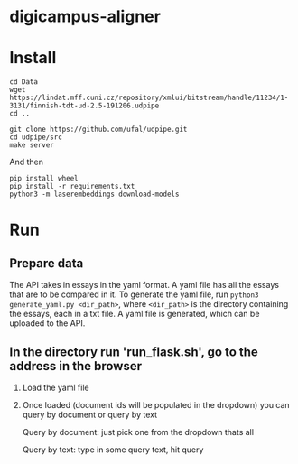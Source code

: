 # digicampus-aligner

# Install
```
cd Data
wget https://lindat.mff.cuni.cz/repository/xmlui/bitstream/handle/11234/1-3131/finnish-tdt-ud-2.5-191206.udpipe
cd ..

git clone https://github.com/ufal/udpipe.git
cd udpipe/src
make server
```

And then

```
pip install wheel
pip install -r requirements.txt
python3 -m laserembeddings download-models
```


# Run

## Prepare data

The API takes in essays in the yaml format. A yaml file has all the essays that are to be compared in it. To generate the yaml file, run `python3 generate_yaml.py <dir_path>`, where `<dir_path>` is the directory containing the essays, each in a txt file. A yaml file is generated, which can be uploaded to the API.

## In the directory run 'run_flask.sh', go to the address in the browser

1) Load the yaml file

2) Once loaded (document ids will be populated in the dropdown) you can query by document or query by text

   Query by document: just pick one from the dropdown thats all

   Query by text: type in some query text, hit query


